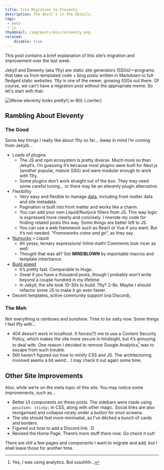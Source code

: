 ```yaml
---
title: Site Migration to Eleventy
description: The devil's in the details.
tags:
 - meta
 - js
thumbnail: /img/posts/misc/eleventy.png
related:
    disable: true
---
```


This post contains a brief explanation of this site’s migration and improvement over the last week.

Jekyll and Eleventy (aka 11ty) are static site generators (SSGs)—programs that take us from templated code + blog posts written in Markdown to full-fledged static websites. 11ty is one of the newer, growing SSGs out there. Of course, we can't have a migration post without the appropriate meme. So let's start with that:

![Weow eleventy looks pretty!](/img/posts/misc/ogle-ogle-eleventy.jpg){.w-80}
{.center}

## Rambling About Eleventy

### The Good

Some key things I really like about 11ty so far... (keep in mind I’m coming from Jekyll)...

- Loads of plugins
    - The JS and npm ecosystem is pretty diverse. Much more so than Jekyll’s. I’m guessing it’s because most plugins were built for Next.js (another popular, mature SSG) and were modular enough to work with 11ty.
    - Some plugins don’t work straight out of the box. They may need some careful tuning… or there may be an eleventy plugin alternative.
- Flexibility
    - Very easy and flexible to manage [data](https://www.11ty.dev/docs/data-cascade/), including front matter data and site metadata.
    - Pagination is built into front matter and works like a charm.
    - You can add your own Liquid/Nunjuck filters from JS. This way logic is expressed more clearly and concisely. I rewrote my code for finding related posts this way. Some things are better left to JS.
    - You can use a web framework such as React or Vue if you want. But it’s not needed. “*Frameworks come and go*”, as they say.
- [Nunjucks](https://mozilla.github.io/nunjucks/) > Liquid
    - Ah yesss, ternary expressions! Inline math! Comments look nicer as well.
    - Thought that was all? Get **MINDBLOWN** by *importable* macros and template inheritance.
- [Build speed](https://www.zachleat.com/web/build-benchmark/)
    - It’s pretty fast. Comparable to Hugo.
    - Great if you have a thousand posts, though I probably won’t write beyond a couple hundred in my lifetime.
    - In Jekyll, the site took 10-30s to build. 11ty? 2-8s. Maybe I should refactor some JS to make it go even faster.
- Decent templates, active community support (via Discord),

### The Meh

Not everything is rainbows and sunshine. Time to be salty now. Some things I feel iffy with...

- 404 doesn’t work in localhost. It forces(?) me to use a Content Security Policy, which makes the site more secure in hindsight, but it’s annoying to deal with. One reason I decided to remove Google Analytics[^a] was to escape from such trouble.
- Still haven’t figured out how to minify CSS and JS. The architecturing involved seems a bit weird… I may check it out again some time.

## Other Site Improvements

Also, while we’re on the meta topic of this site. You may notice some improvements, such as…

- Better UI components on these posts. The sidebars were made using `position: sticky;` in CSS, along with other magic. Social links are also reorganised and collapse nicely under a button for smol screens.
- The site should feel more minimalist, as I’ve ditched a bunch of cards and borders.
- Figured out how to add a Discord link. :D
- Revised the Home Page. There’s more stuff there now. Go check it out!

There are still a few pages and components I want to migrate and add, but I shall leave those for another time.

[^a]: Yes, I was using analytics. But sssshhh…